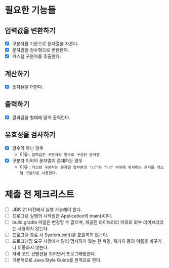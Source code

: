 # 필요한 기능들

## 입력값을 변환하기

- [x] 구분자를 기준으로 문자열을 자른다.
- [x] 문자열을 정수형으로 변환한다.
- [x] 커스텀 구분자를 추출한다.

## 계산하기

- [x] 숫자들을 더한다.

## 출력하기

- [x] 결과값을 형태에 맞게 출력한다.

## 유효성을 검사하기

- [x] 양수가 아닌 경우
    - 이유 : `입력값은 구분자와 양수로 구성된 문자열`
- [x] 구분자 이외의 문자열이 존재하는 경우
    - 이유 : `커스텀 구분자는 문자열 앞부분의 "//"와 "\n" 사이에 위치하는 문자를 커스텀 구분자로 사용한다.`

# 제출 전 체크리스트

- [ ] JDK 21 버전에서 실행 가능해야 한다.
- [ ] 프로그램 실행의 시작점은 Application의 main()이다.
- [ ] build.gradle 파일은 변경할 수 없으며, 제공된 라이브러리 이외의 외부 라이브러리는 사용하지 않는다.
- [ ] 프로그램 종료 시 System.exit()를 호출하지 않는다.
- [ ] 프로그래밍 요구 사항에서 달리 명시하지 않는 한 파일, 패키지 등의 이름을 바꾸거나 이동하지 않는다.
- [ ] 자바 코드 컨벤션을 지키면서 프로그래밍한다.
- [ ] 기본적으로 Java Style Guide를 원칙으로 한다.